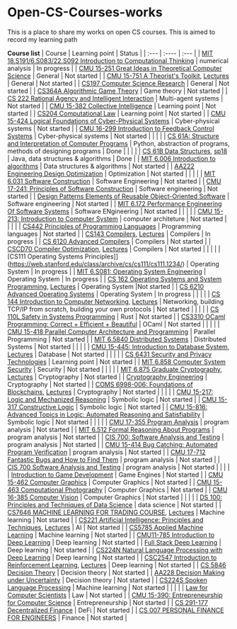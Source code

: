 # Open-CS-Courses-works
This is a place to share my works on open CS courses. This is aimed to record my learning path

**Course list**
| Course      | Learning point | Status     |
| :---        | :----          | :---       |
| [MIT 18.S191/6.S083/22.S092 Introduction to Computational Thinking](https://computationalthinking.mit.edu/Spring21/)        | numerical analysis          | In progress       |
| [CMU 15-251 Great Ideas in Theoretical Computer Science](https://www.cs251.com/index.html)	| General	| Not started	|
| [CMU 15-751 A Theorist's Toolkit](https://www.cs.cmu.edu/~15751/), [Lectures](https://www.youtube.com/playlist?list=PLm3J0oaFux3ZYpFLwwrlv_EHH9wtH6pnX)	| General	| Not started	|
| [CS197 Computer Science Research](https://web.stanford.edu/class/cs197/)	| General	| Not started	|
| [CS364A Algorithmic Game Theory](https://timroughgarden.org/f13/f13.html)	| Game theory	| Not started	|
| [CS 222 Rational Agency and Intelligent Interaction](https://web.stanford.edu/class/cs222/)	| Multi-agent systems	| Not started	|
| [CMU 15-382 Collective Intelligence](https://web2.qatar.cmu.edu/~gdicaro/15382/#overview)	| Learning point	| Not started	|
| [CS204 Computational Law](http://complaw.stanford.edu/public/index.php)	| Learning point	| Not started	|
| [CMU 15-424 Logical Foundations of Cyber-Physical Systems](https://lfcps.org/course/lfcps.html)	| Cyber-physical systems	| Not started	|
| [CMU 16-299 Introduction to Feedback Control Systems](http://www.cs.cmu.edu/~cga/controls-intro/)	| Cyber-physical systems	| Not started	|
| | |
| [CS 61A: Structure and Interpretation of Computer Programs](https://inst.eecs.berkeley.edu/~cs61a/su20/)      | Python, abstraction of programs, methods of designing programs      | Done   |
| | |
| [CS 61B Data Structures](https://sp21.datastructur.es/), [sp18](https://sp18.datastructur.es/index.html)      | Java, data structures & algorithms | Done     |
| [MIT 6.006 Introduction to algorithms](https://ocw.mit.edu/courses/6-006-introduction-to-algorithms-spring-2020/)      | Data structures & algorithms | Not started     |
| [AA222 Engineering Design Optimization](https://aa222.stanford.edu/)      | Optimization | Not started     |
| | |
| [MIT 6.031 Software Construction](https://web.mit.edu/6.031/www/sp22/)      | Software Engineering | Not started     |
| [CMU 17-241: Principles of Software Construction](https://www.cs.cmu.edu/~charlie/courses/17-214/2021-spring/index.html)	| Software engineering	| Not started	|
| [Design Patterns Elements of Reusable Object-Oriented Software](https://www.amazon.com/Design-Patterns-Elements-Reusable-Object-Oriented/dp/0201633612)	| Software engineering	| Not started	|
| [MIT 6.172 Performance Engineering Of Software Systems](https://ocw.mit.edu/courses/6-172-performance-engineering-of-software-systems-fall-2018/)      | Software ENgineering | Not started     |
| | |
| [CMU 15-213: Introduction to Computer System](http://csapp.cs.cmu.edu/)      | computer architeture | Not started     |
| | |
| [CS442 Principles of Programming Languages](https://student.cs.uwaterloo.ca/~cs442)      | Programming languages | Not started     |
| [CS143 Compilers](http://web.stanford.edu/class/cs143/), [Lectures](https://www.youtube.com/playlist?list=PLEAYkSg4uSQ3yc_zf_f1GOxl5CZo0LVBb)      | Compilers | In progress     |
| [CS 6120 Advanced Compilers](https://www.cs.cornell.edu/courses/cs6120/2022sp/)	| Compilers	| Not started	|
| [CSCD70 Compiler Optimization](https://web.archive.org/web/20210306175518/https://uoft-ecosystem.github.io/CSCD70/index.html), [Lectures](https://www.youtube.com/watch?v=S_OeRTePeXg&list=PL0qj8UdnOw30ZGMcM6DwvM1J2tttyy_D6)	| Compilers	| Not started	|
| | |
| [CS111 Operating Systems Principles]](https://web.stanford.edu/class/archive/cs/cs111/cs111.1234/)      | Operating System | In progress     |
| [MIT 6.S081: Operating System Engineering](https://pdos.csail.mit.edu/6.828/2021/schedule.html)      | Operating System | In progress     |
| [CS 162 Operating Systems and System Programming](https://inst.eecs.berkeley.edu/~cs162/sp20/), [Lectures](https://www.youtube.com/@johnkubiatowicz3737/playlists)      | Operating System |Not started     |
| [CS 6210 Advanced Operating Systems](https://www.udacity.com/course/advanced-operating-systems--ud189)      | Operating System | In progress     |
| | |
| [CS 144 Introduction to Computer Networking](https://cs144.github.io/), [Lectures](https://www.youtube.com/watch?v=qAFI-2I7wPE&list=PLoCMsyE1cvdWKsLVyf6cPwCLDIZnOj0NS)      | Networking, building TCP/IP from scratch, building your own protocols | Not started     |
| | |
| [CS 110L Safety in Systems Programming](https://reberhardt.com/cs110l/spring-2020/)        | Rust          | Not started       |
| [CS3310 OCaml Programming: Correct + Efficient + Beautiful](https://cs3110.github.io/textbook/cover.html)        | OCaml          | Not started       |
| | |
| [CMU 15-418 Parallel Computer Architecture and Programming](https://www.cs.cmu.edu/afs/cs/academic/class/15418-f18/www/index.html)      | Parallel Programming | Not started     |
| [MIT 6.5840 Distributed Systems](https://pdos.csail.mit.edu/6.824/)      | Distributed Systems | Not started     |
| | |
| [CMU 15-445: Introduction to Database System](https://15445.courses.cs.cmu.edu/fall2021/), [Lectures](https://www.youtube.com/playlist?list=PLSE8ODhjZXjZaHA6QcxDfJ0SIWBzQFKEG)      | Database | Not started     |
| | |
| [CS 6431 Security and Privacy Technologies](https://www.cs.utexas.edu/~shmat/courses/cs6431/)	| Learning point	| Not started	|
| [MIT 6.858 Computer System Security](http://css.csail.mit.edu/6.858/2022/)      | Security | Not started     |
| | |
| [MIT 6.875 Graduate Cryptography](https://inst.eecs.berkeley.edu/~cs276/fa20/), [Lectures](https://www.youtube.com/watch?v=jDsfV2ohFPs&list=PL6ogFv-ieghe8MOIcpD6UDtdK-UMHG8oH)	| Cryptography	| Not started	|
| [Cryptography Engineering](https://www.amazon.com/Cryptography-Engineering-Principles-Practical-Applications/dp/0470474246)	| Cryptography	| Not started	|
| [COMS 6998-006: Foundations of Blockchains](https://timroughgarden.github.io/fob21/), [Lectures](https://www.youtube.com/watch?v=KNJGPI0fuFA&list=PLEGCF-WLh2RLOHv_xUGLqRts_9JxrckiA)	| Cryptography	| Not started	|
| | |
| [CMU 15-217: Logic and Mechanized Reasoning](http://www.cs.cmu.edu/~mheule/15217-f22/index.html)	| Symbolic logic	| Not started	|
| [CMU 15-317 Constructive Logic](http://www.cs.cmu.edu/~crary/317-f18/schedule.html)	| Symbolic logic	| Not started	|
| [CMU 15-816: Advanced Topics in Logic: Automated Reasoning and Satisfiability](http://www.cs.cmu.edu/~mheule/15816-f22/schedule.html)	| Symbolic logic	| Not started	|
| | |
| [CMU 17-355 Program Analysis](https://cmu-program-analysis.github.io/2023/index.html)      | program analysis | Not started     |
| [MIT 6.512 Formal Reasoning About Programs](https://frap.csail.mit.edu/main)      | program analysis | Not started     |
| [CIS 700: Software Analysis and Testing](https://www.cis.upenn.edu/~mhnaik/edu/cis700/index.html#reading)      | program analysis | Not started     |
| [CMU 15-414 Bug Catching: Automated Program Verification](https://www.cs.cmu.edu/~15414/s22/index.html)	| program analysis	| Not started	|
| [CMU 17-712 Fantastic Bugs and How to Find Them](https://cmu-fantastic-bugs.github.io/)	| program analysis	| Not started	|
| [CIS 700 Software Analysis and Testing](https://www.cis.upenn.edu/~mhnaik/edu/cis700/index.html#reading)	| program analysis	| Not started	|
| | |
| [Introduction to Game Development](https://www.amazon.com/Introduction-Development-Second-Steve-Rabin/dp/1584506792)	| Game Engines | Not started	|
| [CMU 15-462 Computer Graphics](http://15462.courses.cs.cmu.edu/fall2021/)	| Computer Graphics | Not started	|
| [CMU 15-463 Computational Photography](http://graphics.cs.cmu.edu/courses/15-463/)	| Computer Graphics | Not started	|
| [CMU 16-385 Computer Vision](http://www.cs.cmu.edu/~16385/)	| Computer Graphics | Not started	|
| | |
| [DS 100: Principles and Techniques of Data Science](https://ds100.org/fa21/)	| data science | Not started	|
| [CS7646 MACHINE LEARNING FOR TRADING COURSE](https://lucylabs.gatech.edu/ml4t/), [Lectures](https://www.udacity.com/course/machine-learning-for-trading--ud501) | Machine learning | Not started	|
| [CS221 Artificial Intelligence: Principles and Techniques](https://stanford-cs221.github.io/autumn2021/), [Lectures](https://www.youtube.com/watch?v=ZiwogMtbjr4&list=PLoROMvodv4rOca_Ovz1DvdtWuz8BfSWL2)	| AI	| Not started	|
| [CS5785 Applied Machine Learning](https://cornelltech.github.io/cs5785-fall-2019/index.html)	| Machine learning	| Not started	|
| [CMU11-785 Introduction to Deep Learning](https://deeplearning.cs.cmu.edu/S23/index.html)	| Deep learning	| Not started	|
| [Full Stack Deep Learning](https://fullstackdeeplearning.com/)	| Deep learning	| Not started	|
| [CS224N Natural Language Processing with Deep Learning](http://web.stanford.edu/class/cs224n/)	| Deep learning	| Not started	|
| [CSC2547 Introduction to Reinforcement Learning](https://amfarahmand.github.io/IntroRL/), [Lectures](https://www.youtube.com/playlist?list=PLCveiXxL2xNbiDq51a8iJwPRq2aO0ykrq)	| Deep learning	| Not started	|
| [CS 5846 Decision Theory](https://www.cs.cornell.edu/courses/cs5846/2021sp/)	| Decision theory	| Not started	|
| [AA228 Decision Making under Uncertainty](https://aa228.stanford.edu/)	| Decision theory	| Not started	|
| [CS224S Spoken Language Processing](http://web.stanford.edu/class/cs224s/)	| Machine learning	| Not started	|
| | |
| [Law for Computer Scientists](https://lawforcomputerscientists.pubpub.org/)	| Law	| Not started	|
| [CMU 15-390: Entrepreneurship for Computer Science](https://web2.qatar.cmu.edu/~mhhammou/15390-s20/index.html)	| Entrepreneurship	| Not started	|
| [CS 291-177 Decentralized Finance](https://rdi.berkeley.edu/berkeley-defi/f22)	| DeFi	| Not started	|
| [CS 007 PERSONAL FINANCE FOR ENGINEERS](https://cs007.blog/)	| Finance	| Not started	|
